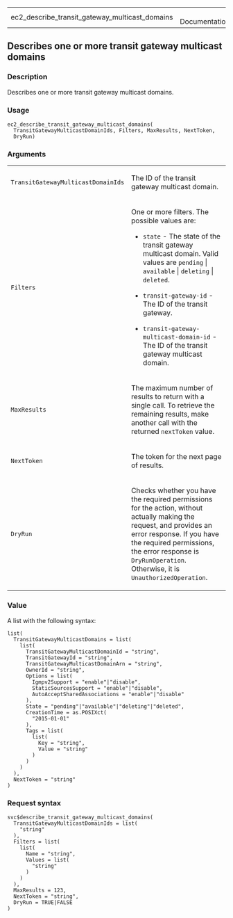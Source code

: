 <table style="width: 100%;">
<tbody>
<tr class="odd">
<td>ec2_describe_transit_gateway_multicast_domains</td>
<td style="text-align: right;">R Documentation</td>
</tr>
</tbody>
</table>

## Describes one or more transit gateway multicast domains

### Description

Describes one or more transit gateway multicast domains.

### Usage

    ec2_describe_transit_gateway_multicast_domains(
      TransitGatewayMulticastDomainIds, Filters, MaxResults, NextToken,
      DryRun)

### Arguments

<table>
<colgroup>
<col style="width: 35%" />
<col style="width: 65%" />
</colgroup>
<tbody>
<tr class="odd">
<td><code
id="ec2_describe_transit_gateway_multicast_domains_:_TransitGatewayMulticastDomainIds">TransitGatewayMulticastDomainIds</code></td>
<td><p>The ID of the transit gateway multicast domain.</p></td>
</tr>
<tr class="even">
<td><code
id="ec2_describe_transit_gateway_multicast_domains_:_Filters">Filters</code></td>
<td><p>One or more filters. The possible values are:</p>
<ul>
<li><p><code>state</code> - The state of the transit gateway multicast
domain. Valid values are <code>pending</code> | <code>available</code> |
<code>deleting</code> | <code>deleted</code>.</p></li>
<li><p><code>transit-gateway-id</code> - The ID of the transit
gateway.</p></li>
<li><p><code>transit-gateway-multicast-domain-id</code> - The ID of the
transit gateway multicast domain.</p></li>
</ul></td>
</tr>
<tr class="odd">
<td><code
id="ec2_describe_transit_gateway_multicast_domains_:_MaxResults">MaxResults</code></td>
<td><p>The maximum number of results to return with a single call. To
retrieve the remaining results, make another call with the returned
<code>nextToken</code> value.</p></td>
</tr>
<tr class="even">
<td><code
id="ec2_describe_transit_gateway_multicast_domains_:_NextToken">NextToken</code></td>
<td><p>The token for the next page of results.</p></td>
</tr>
<tr class="odd">
<td><code
id="ec2_describe_transit_gateway_multicast_domains_:_DryRun">DryRun</code></td>
<td><p>Checks whether you have the required permissions for the action,
without actually making the request, and provides an error response. If
you have the required permissions, the error response is
<code>DryRunOperation</code>. Otherwise, it is
<code>UnauthorizedOperation</code>.</p></td>
</tr>
</tbody>
</table>

### Value

A list with the following syntax:

    list(
      TransitGatewayMulticastDomains = list(
        list(
          TransitGatewayMulticastDomainId = "string",
          TransitGatewayId = "string",
          TransitGatewayMulticastDomainArn = "string",
          OwnerId = "string",
          Options = list(
            Igmpv2Support = "enable"|"disable",
            StaticSourcesSupport = "enable"|"disable",
            AutoAcceptSharedAssociations = "enable"|"disable"
          ),
          State = "pending"|"available"|"deleting"|"deleted",
          CreationTime = as.POSIXct(
            "2015-01-01"
          ),
          Tags = list(
            list(
              Key = "string",
              Value = "string"
            )
          )
        )
      ),
      NextToken = "string"
    )

### Request syntax

    svc$describe_transit_gateway_multicast_domains(
      TransitGatewayMulticastDomainIds = list(
        "string"
      ),
      Filters = list(
        list(
          Name = "string",
          Values = list(
            "string"
          )
        )
      ),
      MaxResults = 123,
      NextToken = "string",
      DryRun = TRUE|FALSE
    )
